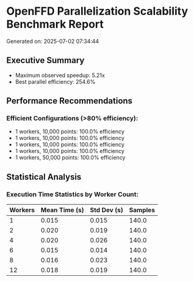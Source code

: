 # OpenFFD Parallelization Scalability Benchmark Report
Generated on: 2025-07-02 07:34:44
## Executive Summary
- Maximum observed speedup: 5.21x
- Best parallel efficiency: 254.6%

## Performance Recommendations
### Efficient Configurations (>80% efficiency):
- 1 workers, 10,000 points: 100.0% efficiency
- 1 workers, 10,000 points: 100.0% efficiency
- 1 workers, 10,000 points: 100.0% efficiency
- 1 workers, 10,000 points: 100.0% efficiency
- 1 workers, 50,000 points: 100.0% efficiency

## Statistical Analysis
### Execution Time Statistics by Worker Count:
| Workers | Mean Time (s) | Std Dev (s) | Samples |
|---------|---------------|-------------|----------|
| 1 | 0.015 | 0.015 | 140.0 |
| 2 | 0.020 | 0.019 | 140.0 |
| 4 | 0.020 | 0.026 | 140.0 |
| 6 | 0.015 | 0.014 | 140.0 |
| 8 | 0.016 | 0.023 | 140.0 |
| 12 | 0.018 | 0.019 | 140.0 |
